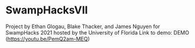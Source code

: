 # SwampHacksVII
Project by Ethan Glogau, Blake Thacker, and James Nguyen for SwampHacks 2021 hosted by the University of Florida
Link to demo: DEMO (https://youtu.be/PemQ2am-MEQ)
